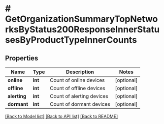 # # GetOrganizationSummaryTopNetworksByStatus200ResponseInnerStatusesByProductTypeInnerCounts

## Properties

Name | Type | Description | Notes
------------ | ------------- | ------------- | -------------
**online** | **int** | Count of online devices | [optional]
**offline** | **int** | Count of offline devices | [optional]
**alerting** | **int** | Count of alerting devices | [optional]
**dormant** | **int** | Count of dormant devices | [optional]

[[Back to Model list]](../../README.md#models) [[Back to API list]](../../README.md#endpoints) [[Back to README]](../../README.md)
